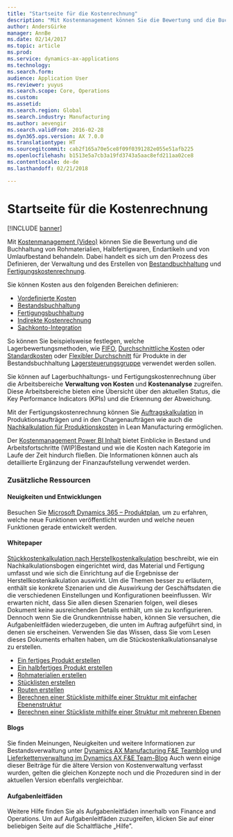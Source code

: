 ```yaml
---
title: "Startseite für die Kostenrechnung"
description: "Mit Kostenmanagement können Sie die Bewertung und die Buchhaltung von Rohmaterialien, Halb fertigwaren, Endartikeln und von Umlaufbestand behandeln."
author: AndersGirke
manager: AnnBe
ms.date: 02/14/2017
ms.topic: article
ms.prod: 
ms.service: dynamics-ax-applications
ms.technology: 
ms.search.form: 
audience: Application User
ms.reviewer: yuyus
ms.search.scope: Core, Operations
ms.custom: 
ms.assetid: 
ms.search.region: Global
ms.search.industry: Manufacturing
ms.author: aevengir
ms.search.validFrom: 2016-02-28
ms.dyn365.ops.version: AX 7.0.0
ms.translationtype: HT
ms.sourcegitcommit: cab2f165a70e5ce8f09f0391282e055e51afb225
ms.openlocfilehash: b1513e5a7cb3a19fd3743a5aac8efd211aa02ce8
ms.contentlocale: de-de
ms.lasthandoff: 02/21/2018

---
```


# <a name="cost-management-home-page"></a>Startseite für die Kostenrechnung

[!INCLUDE [banner](../includes/banner.md)]

Mit [Kostenmanagement (Video)](https://www.youtube.com/watch?v=vXzlC-mOBcg&feature=youtu.be) können Sie die Bewertung und die Buchhaltung von Rohmaterialien, Halbfertigwaren, Endartikeln und von Umlaufbestand behandeln. Dabei handelt es sich um den Prozess des Definieren, der Verwaltung und des Erstellen von [Bestandbuchhaltung](cost-object.md) und [Fertigungskostenrechnung](bom-calculations.md).

Sie können Kosten aus den folgenden Bereichen definieren: 
-  [Vordefinierte Kosten](costing-versions.md)
-  [Bestandsbuchhaltung](cost-object.md)
-  [Fertigungsbuchhaltung](bom-calculations.md)
-  [Indirekte Kostenrechnung](costing-sheets.md)
-  [Sachkonto-Integration](production-order-cost-analysis.md)

So können Sie beispielsweise festlegen, welche Lagerbewertungsmethoden, wie [FIFO](fifo-physical-value-marking.md), [Durchschnittliche Kosten](weighted-average-physical-value-marking.md) oder [Standardkosten](prerequisites-standard-costs.md) oder [Flexibler Durchschnitt](moving-average.md) für Produkte in der Bestandsbuchhaltung [Lagersteuerungsgruppe](../inventory/reserve-inventory-quantities.md) verwendet werden sollen.

Sie können auf Lagerbuchhaltungs- und Fertigungskostenrechnung über die Arbeitsbereiche **Verwaltung von Kosten** und **Kostenanalyse** zugreifen. Diese Arbeitsbereiche bieten eine Übersicht über den aktuellen Status, die Key Performance Indicators (KPIs) und die Erkennung der Abweichung. 

Mit der Fertigungskostenrechnung können Sie [Auftragskalkulation](production-order-cost-analysis.md) in Produktionsaufträgen und in den Chargenaufträgen wie auch die [Nachkalkulation für Produktionskosten](backflush-costing.md) in Lean Manufacturing ermöglichen.

Der [Kostenmanagement Power BI Inhalt](../../dev-itpro/analytics/cost-management-content-pack.md) bietet Einblicke in Bestand und Arbeitsfortschritte (WIP)Bestand und wie die Kosten nach Kategorie im Laufe der Zeit hindurch fließen. Die Informationen können auch als detaillierte Ergänzung der Finanzaufstellung verwendet werden.

### <a name="additional-resources"></a>Zusätzliche Ressourcen

#### <a name="whats-new-and-in-development"></a>Neuigkeiten und Entwicklungen

Besuchen Sie [Microsoft Dynamics 365 – Produktplan](https://roadmap.dynamics.com/), um zu erfahren, welche neue Funktionen veröffentlicht wurden und welche neuen Funktionen gerade entwickelt werden. 

#### <a name="white-paper"></a>Whitepaper
[Stückkostenkalkulation nach Herstellkostenkalkulation](https://mbs.microsoft.com/customersource/northamerica/AX/learning/documentation/white-papers/365operationsbomcalsheet) beschreibt, wie ein Nachkalkulationsbogen eingerichtet wird, das Material und Fertigung umfasst und wie sich die Einrichtung auf die Ergebnisse der Herstellkostenkalkulation auswirkt. Um die Themen besser zu erläutern, enthält sie konkrete Szenarien und die Auswirkung der Geschäftsdaten die die verschiedenen Einstellungen und Konfigurationen beeinflussen. Wir erwarten nicht, dass Sie allen diesen Szenarien folgen, weil dieses Dokument keine ausreichenden Details enthält, um sie zu konfigurieren. Dennoch wenn Sie die Grundkenntnisse haben, können Sie versuchen, die Aufgabenleitfäden wiederzugeben, die unten im Auftrag aufgeführt sind, in denen sie erscheinen. Verwenden Sie das Wissen, dass Sie vom Lesen dieses Dokuments erhalten haben, um die Stückostenkalkulationsanalyse zu erstellen. 

-  [Ein fertiges Produkt erstellen](tasks/create-finished-product-2016-02.md)
-  [Ein halbfertiges Produkt erstellen](tasks/create-semi-finished-product-2016-02.md)
-  [Rohmaterialien erstellen](tasks/create-raw-materials-2016-02.md)
-  [Stücklisten erstellen](tasks/create-boms-2016-02.md)
-  [Routen erstellen](tasks/create-routes-2016-02.md)
-  [Berechnen einer Stückliste mithilfe einer Struktur mit einfacher Ebenenstruktur](tasks/calculate-bom-single-level-structure-2016-02.md)
-  [Berechnen einer Stückliste mithilfe einer Struktur mit mehreren Ebenen](tasks/calculate-bom-multilevel-structure-2016-02.md)


#### <a name="blogs"></a>Blogs
Sie finden Meinungen, Neuigkeiten und weitere Informationen zur Bestandsverwaltung unter [Dynamics AX Manufacturing F&E Teamblog](https://blogs.msdn.microsoft.com/axmfg) und [Lieferkettenverwaltung im Dynamics AX F&E Team-Blog](https://blogs.msdn.microsoft.com/dynamicsaxscm) Auch wenn einige dieser Beiträge für die ältere Version von Kostenverwaltung verfasst wurden, gelten die gleichen Konzepte noch und die Prozeduren sind in der aktuellen Version ebenfalls vergleichbar.

#### <a name="task-guides"></a>Aufgabenleitfäden
Weitere Hilfe finden Sie als Aufgabenleitfäden innerhalb von Finance and Operations. Um auf Aufgabenleitfäden zuzugreifen, klicken Sie auf einer beliebigen Seite auf die Schaltfläche „Hilfe”.


